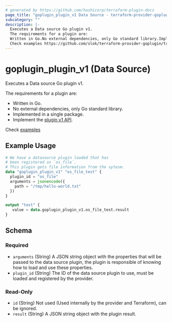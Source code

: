 ```yaml
---
# generated by https://github.com/hashicorp/terraform-plugin-docs
page_title: "goplugin_plugin_v1 Data Source - terraform-provider-goplugin"
subcategory: ""
description: |-
  Executes a Data source Go plugin v1.
  The requirements for a plugin are:
  Written in Go.No external dependencies, only Go standard library.Implemented in a single package.Implement the plugin v1 API https://github.com/slok/terraform-provider-goplugin/tree/main/pkg/api/v1.
  Check examples https://github.com/slok/terraform-provider-goplugin/tree/main/examples
---
```


# goplugin_plugin_v1 (Data Source)

Executes a Data source Go plugin v1.

The requirements for a plugin are:

- Written in Go.
- No external dependencies, only Go standard library.
- Implemented in a single package.
- Implement the [plugin v1 API](https://github.com/slok/terraform-provider-goplugin/tree/main/pkg/api/v1).

Check [examples](https://github.com/slok/terraform-provider-goplugin/tree/main/examples)

## Example Usage

```terraform
# We have a datasource plugin loaded that has
# been registered as `os_file`.
# This plugin gets file information from the sytesm.
data "goplugin_plugin_v1" "os_file_test" {
  plugin_id = "os_file"
  arguments = jsonencode({
    path = "/tmp/hello-world.txt"
  })
}

output "test" {
   value = data.goplugin_plugin_v1.os_file_test.result
}
```

<!-- schema generated by tfplugindocs -->
## Schema

### Required

- `arguments` (String) A JSON string object with the properties that will be passed to the data source
							  plugin, the plugin is responsible of knowing how to load and use these properties.
- `plugin_id` (String) The ID of the data source plugin to use, must be loaded and registered by the provider.

### Read-Only

- `id` (String) Not used (Used internally by the provider and Terraform), can be ignored.
- `result` (String) A JSON string object with the plugin result.


